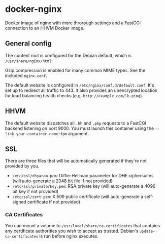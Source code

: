 # docker-nginx
Docker image of nginx with more throrough settings and a FastCGI connection to an HHVM Docker image.

## General config

The content root is configured for the Debian default, which is `/usr/share/nginx/html`.

Gzip compression is enabled for many common MIME types. See the included `nginx.conf`.

The default website is configured in `/etc/nginx/conf.d/default.conf`. It's set up to redirect all traffic to 443. It also provides an unencrypted location for load balancing health checks (e.g. `http://example.com/lb-ping`).

## HHVM

The default website dispatches all `.hh` and `.php` requests to a FastCGI backend listening on port 9000. You must launch this container using the `--link your-container-name:fpm` argument.

## SSL

There are three files that will be automatically generated if they're not provided by you.

* `/etc/ssl/dhparam.pem`: Diffie-Hellman parameter for DHE ciphersuites (will auto-generate a 2048 bit file if not provided)
* `/etc/ssl/private/key.pem`: RSA private key (will auto-generate a 4096 bit key if not provided)
* `/etc/ssl/cert.pem`: X.509 public certificate (will auto-generate a self-signed certificate if not provided)

### CA Certificates
You can mount a volume to `/usr/local/share/ca-certificates` that contains any certificate authorities you wish to accept as trusted. Debian's `update-ca-certificates` is run before nginx executes.
